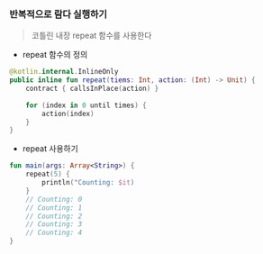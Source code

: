 ### 반복적으로 람다 실행하기

> 코틀린 내장 repeat 함수를 사용한다

- repeat 함수의 정의
```kotlin
@kotlin.internal.InlineOnly
public inline fun repeat(tiems: Int, action: (Int) -> Unit) {
    contract { callsInPlace(action) }
    
    for (index in 0 until times) {
        action(index)
    }
}
```

- repeat 사용하기
```kotlin
fun main(args: Array<String>) {
    repeat(5) {
        println("Counting: $it)
    }
    // Counting: 0
    // Counting: 1
    // Counting: 2
    // Counting: 3
    // Counting: 4
}
```
